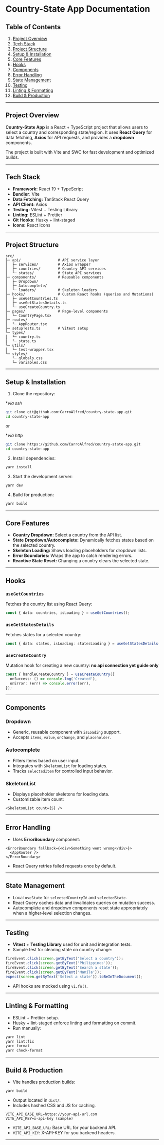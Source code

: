 # Country-State App Documentation

## Table of Contents

1. [Project Overview](#project-overview)
2. [Tech Stack](#tech-stack)
3. [Project Structure](#project-structure)
4. [Setup & Installation](#setup--installation)
5. [Core Features](#core-features)
6. [Hooks](#hooks)
7. [Components](#components)
8. [Error Handling](#error-handling)
9. [State Management](#state-management)
10. [Testing](#testing)
11. [Linting & Formatting](#linting--formatting)
12. [Build & Production](#build--production)

---

## Project Overview

**Country-State App** is a React + TypeScript project that allows users to select a country and corresponding state/region. It uses **React Query** for data fetching, **Axios** for API requests, and provides a **dropdown** components.

The project is built with Vite and SWC for fast development and optimized builds.

---

## Tech Stack

- **Framework:** React 19 + TypeScript
- **Bundler:** Vite
- **Data Fetching:** TanStack React Query
- **API Client:** Axios
- **Testing:** Vitest + Testing Library
- **Linting:** ESLint + Prettier
- **Git Hooks:** Husky + lint-staged
- **Icons:** React Icons

---

## Project Structure

```
src/
├─ api/                 # API service layer
│  ├─ services/         # Axios wrapper
│  ├─ countries/        # Country API services
│  └─ states/           # State API services
├─ components/          # Reusable components
│  ├─ Dropdown/
│  ├─ Autocomplete/
│  └─ loaders/          # Skeleton loaders
├─ hooks/               # Custom React hooks (queries and Mutations)
│  ├─ useGetCountries.ts
│  ├─ useGetStatesDetails.ts
│  └─ useCreateCountry.ts
├─ pages/               # Page-level components
│  └─ CountryPage.tsx
├─ routes/
│  └─ AppRouter.tsx
├─ setupTests.ts        # Vitest setup
└─ types/
│  └─ country.ts
|  └─ state.ts
└─ utils/
│  └─ test-wrapper.tsx
└─ styles/
   └─ globals.css
   └─ variables.css
```

---

## Setup & Installation

1. Clone the repository:

\*_via ssh_

```bash
git clone git@github.com:CarroAlfred/country-state-app.git
cd country-state-app

```

or

\*_via http_

```bash
git clone https://github.com/CarroAlfred/country-state-app.git
cd country-state-app
```

2. Install dependencies:

```bash
yarn install
```

3. Start the development server:

```bash
yarn dev
```

4. Build for production:

```bash
yarn build
```

---

## Core Features

- **Country Dropdown:** Select a country from the API list.
- **State Dropdown/Autocomplete:** Dynamically fetches states based on the selected country.
- **Skeleton Loading:** Shows loading placeholders for dropdown lists.
- **Error Boundaries:** Wraps the app to catch rendering errors.
- **Reactive State Reset:** Changing a country clears the selected state.

---

## Hooks

### `useGetCountries`

Fetches the country list using React Query:

```ts
const { data: countries, isLoading } = useGetCountries();
```

### `useGetStatesDetails`

Fetches states for a selected country:

```ts
const { data: states, isLoading: statesLoading } = useGetStatesDetails({ id: selectedCountryId });
```

### `useCreateCountry`

Mutation hook for creating a new country: **no api connection yet guide only**

```ts
const { handleCreateCountry } = useCreateCountry({
  onSuccess: () => console.log('Created'),
  onError: (err) => console.error(err),
});
```

---

## Components

### Dropdown

- Generic, reusable component with `isLoading` support.
- Accepts `items`, `value`, `onChange`, and `placeholder`.

### Autocomplete

- Filters items based on user input.
- Integrates with `SkeletonList` for loading states.
- Tracks `selectedItem` for controlled input behavior.

### SkeletonList

- Displays placeholder skeletons for loading data.
- Customizable item count:

```tsx
<SkeletonList count={5} />
```

---

## Error Handling

- Uses **ErrorBoundary** component:

```tsx
<ErrorBoundary fallback={<div>Something went wrong</div>}>
  <AppRouter />
</ErrorBoundary>
```

- React Query retries failed requests once by default.

---

## State Management

- Local `useState` for `selectedCountryId` and `selectedState`.
- React Query caches data and invalidates queries on mutation success.
- Autocomplete and dropdown components reset state appropriately when a higher-level selection changes.

---

## Testing

- **Vitest** + **Testing Library** used for unit and integration tests.
- Sample test for clearing state on country change:

```ts
fireEvent.click(screen.getByText('Select a country'));
fireEvent.click(screen.getByText('Philippines'));
fireEvent.click(screen.getByText('Search a state'));
fireEvent.click(screen.getByText('Manila'));
expect(screen.getByText('Select a state')).toBeInTheDocument();
```

- API hooks are mocked using `vi.fn()`.

---

## Linting & Formatting

- ESLint + Prettier setup.
- Husky + lint-staged enforce linting and formatting on commit.
- Run manually:

```bash
yarn lint
yarn lint:fix
yarn format
yarn check-format
```

---

## Build & Production

- Vite handles production builds:

```bash
yarn build
```

- Output located in `dist/`.
- Includes hashed CSS and JS for caching.

```env
VITE_API_BASE_URL=https://your-api-url.com
VITE_API_KEY=x-api-key (sample)
```

- `VITE_API_BASE_URL`: Base URL for your backend API.
- `VITE_API_KEY`: X-API-KEY for you backend headers.

---
